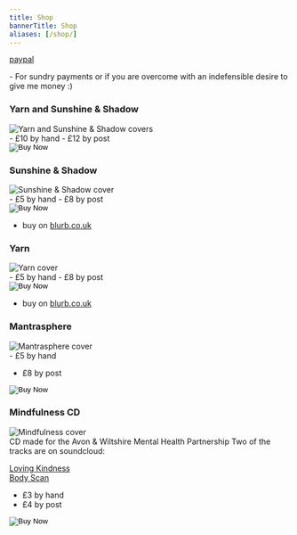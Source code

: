 ```yaml
---
title: Shop
bannerTitle: Shop
aliases: [/shop/]
---
```


<div class="shop-item">
<div class="graphic">

[paypal](https://paypal.me/psaikido?country.x=GB&locale.x=en_GB)

</div>

<div class="info">
- For sundry payments or if you are overcome with an indefensible desire to give me money :)
</div>
</div>

<div class="shop-item">
<h3>Yarn and Sunshine & Shadow</h3>

<div class="graphic">
<img src="/images/shop/y-sas.png" alt="Yarn and Sunshine & Shadow covers" style="border: none;" />
</div>

<div class="info">
- &pound;10 by hand
- &pound;12 by post 

<form action="https://www.paypal.com/cgi-bin/webscr" method="post" target="_top">
  <input type="hidden" name="cmd" value="_s-xclick" />
  <input type="hidden" name="hosted_button_id" value="34AJQ6ZB8JXL8" />
  <input type="hidden" name="currency_code" value="GBP" />
  <input type="image" src="https://www.paypalobjects.com/en_GB/i/btn/btn_buynow_LG.gif" border="0" name="submit" title="PayPal - The safer, easier way to pay online!" alt="Buy Now" />
</form>
</div>
</div>

<div class="shop-item">
<h3>Sunshine & Shadow</h3>
<div class="graphic">
<img src="/images/shop/sunshad-cover.jpg" alt="Sunshine & Shadow cover" style="border: none;" />
</div>

<div class="info">
- &pound;5 by hand
- &pound;8 by post 

<form action="https://www.paypal.com/cgi-bin/webscr" method="post" target="_top">
  <input type="hidden" name="cmd" value="_s-xclick" />
  <input type="hidden" name="hosted_button_id" value="TREHMEVGZ97YG" />
  <input type="hidden" name="currency_code" value="GBP" />
  <input type="image" src="https://www.paypalobjects.com/en_GB/i/btn/btn_buynow_LG.gif" border="0" name="submit" title="PayPal - The safer, easier way to pay online!" alt="Buy Now" />
</form>

- buy on [blurb.co.uk](https://www.blurb.co.uk/b/10258007-sunshine-and-shadow)
</div>
</div>

<div class="shop-item">
<h3>Yarn</h3>

<div class="graphic">
<img src="/images/shop/yarn-cover.jpg"  alt="Yarn cover" style="border: none;" />
</div>

<div class="info">
- &pound;5 by hand
- &pound;8 by post 

<form action="https://www.paypal.com/cgi-bin/webscr" method="post" target="_top">
  <input type="hidden" name="cmd" value="_s-xclick" />
  <input type="hidden" name="hosted_button_id" value="KMMEKMF8YQ6QC" />
  <input type="hidden" name="currency_code" value="GBP" />
  <input type="image" src="https://www.paypalobjects.com/en_GB/i/btn/btn_buynow_SM.gif" border="0" name="submit" title="PayPal - The safer, easier way to pay online!" alt="Buy Now" />
</form>

- buy on [blurb.co.uk](https://www.blurb.co.uk/b/10210368-yarn)
</div>
</div>

<div class="shop-item">
<h3>Mantrasphere</h3>
<div class="graphic">
<img src="/images/shop/mantrasphere.gif" alt="Mantrasphere cover" style="border: none;" />
</div>

<div class="info">
- &pound;5 by hand

- &pound;8 by post

<form action="https://www.paypal.com/cgi-bin/webscr" method="post" target="_top">
  <input type="hidden" name="cmd" value="_s-xclick" />
  <input type="hidden" name="hosted_button_id" value="45MFWM6F7LBHL" />
  <input type="hidden" name="currency_code" value="GBP" />
  <input type="image" src="https://www.paypalobjects.com/en_GB/i/btn/btn_buynow_SM.gif" border="0" name="submit" title="PayPal - The safer, easier way to pay online!" alt="Buy Now" />
</form>
</div>
</div>

<div class="shop-item">
<h3>Mindfulness CD</h3>

<div class="graphic">
<img src="/images/shop/mindfulness-cd.gif" alt="Mindfulness cover" style="border: none;" />
</div>

<div class="info">
CD made for the Avon & Wiltshire Mental Health Partnership  
Two of the tracks are on soundcloud:  

<a href="https://soundcloud.com/mantrasphere/lovingkindness">Loving Kindness</a><br />
<a href="https://soundcloud.com/mantrasphere/bodyscan)">Body Scan</a>

- &pound;3 by hand  
- &pound;4 by post
 
<form action="https://www.paypal.com/cgi-bin/webscr" method="post" target="_top">
  <input type="hidden" name="cmd" value="_s-xclick" />
  <input type="hidden" name="hosted_button_id" value="NVG2TDEMLAB4S" />
  <input type="hidden" name="currency_code" value="GBP" />
  <input type="image" src="https://www.paypalobjects.com/en_GB/i/btn/btn_buynow_SM.gif" border="0" name="submit" title="PayPal - The safer, easier way to pay online!" alt="Buy Now" />
</form>
</div>
</div>

